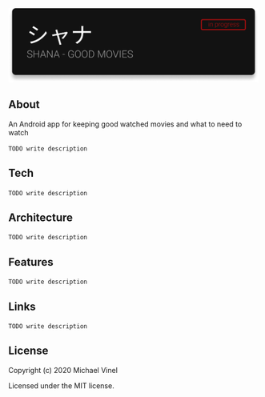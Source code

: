 <img src="/screenshots/logo.png?raw=true" width="500">

## About
An Android app for keeping good watched movies and what to need to watch

`TODO write description`

## Tech
`TODO write description`

## Architecture
`TODO write description`

## Features
`TODO write description`

## Links
`TODO write description`


## License

Copyright (c) 2020 Michael Vinel

Licensed under the MIT license.
